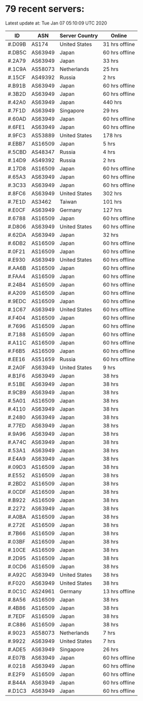 # 79 recent servers:

Latest update at: Tue Jan 07 05:10:09 UTC 2020

| ID | ASN | Server Country | Online |
| -- | --- | -------------- | ------ |
| #.D09B | AS174 | United States | 31 hrs offline |
| #.DB5C | AS63949 | Japan | 60 hrs offline |
| #.2A79 | AS63949 | Japan | 33 hrs |
| #.1C9A | AS58073 | Netherlands | 25 hrs |
| #.15CF | AS49392 | Russia | 2 hrs |
| #.B91B | AS63949 | Japan | 60 hrs offline |
| #.3B2D | AS63949 | Japan | 60 hrs offline |
| #.42A0 | AS63949 | Japan | 440 hrs |
| #.7F1D | AS63949 | Singapore | 29 hrs |
| #.60AD | AS63949 | Japan | 60 hrs offline |
| #.6FE1 | AS63949 | Japan | 60 hrs offline |
| #.9FC3 | AS53889 | United States | 178 hrs |
| #.EBB7 | AS16509 | Japan | 5 hrs |
| #.5CBD | AS48347 | Russia | 4 hrs |
| #.14D9 | AS49392 | Russia | 2 hrs |
| #.17D8 | AS16509 | Japan | 60 hrs offline |
| #.65A3 | AS63949 | Japan | 60 hrs offline |
| #.3C33 | AS63949 | Japan | 60 hrs offline |
| #.8FC6 | AS63949 | United States | 302 hrs |
| #.7E1D | AS3462 | Taiwan | 101 hrs |
| #.E0CF | AS63949 | Germany | 127 hrs |
| #.6788 | AS16509 | Japan | 60 hrs offline |
| #.D806 | AS63949 | United States | 60 hrs offline |
| #.62DA | AS63949 | Japan | 32 hrs |
| #.6DB2 | AS16509 | Japan | 60 hrs offline |
| #.0F21 | AS16509 | Japan | 60 hrs offline |
| #.E930 | AS63949 | United States | 60 hrs offline |
| #.AA6B | AS16509 | Japan | 60 hrs offline |
| #.FAA4 | AS16509 | Japan | 60 hrs offline |
| #.24B4 | AS16509 | Japan | 60 hrs offline |
| #.A209 | AS16509 | Japan | 60 hrs offline |
| #.9EDC | AS16509 | Japan | 60 hrs offline |
| #.1C67 | AS63949 | United States | 60 hrs offline |
| #.F404 | AS16509 | Japan | 60 hrs offline |
| #.7696 | AS16509 | Japan | 60 hrs offline |
| #.7188 | AS16509 | Japan | 60 hrs offline |
| #.A11C | AS16509 | Japan | 60 hrs offline |
| #.F6B5 | AS16509 | Japan | 60 hrs offline |
| #.EE16 | AS51659 | Russia | 60 hrs offline |
| #.2A0F | AS63949 | United States | 9 hrs |
| #.B1F6 | AS63949 | Japan | 38 hrs |
| #.51BE | AS63949 | Japan | 38 hrs |
| #.9CB9 | AS63949 | Japan | 38 hrs |
| #.5A01 | AS16509 | Japan | 38 hrs |
| #.4110 | AS63949 | Japan | 38 hrs |
| #.2480 | AS63949 | Japan | 38 hrs |
| #.77ED | AS63949 | Japan | 38 hrs |
| #.9A96 | AS63949 | Japan | 38 hrs |
| #.A74C | AS63949 | Japan | 38 hrs |
| #.53A1 | AS63949 | Japan | 38 hrs |
| #.E4A9 | AS63949 | Japan | 38 hrs |
| #.09D3 | AS16509 | Japan | 38 hrs |
| #.E552 | AS16509 | Japan | 38 hrs |
| #.2BD2 | AS16509 | Japan | 38 hrs |
| #.0CDF | AS16509 | Japan | 38 hrs |
| #.B922 | AS16509 | Japan | 38 hrs |
| #.2272 | AS63949 | Japan | 38 hrs |
| #.A0BA | AS16509 | Japan | 38 hrs |
| #.272E | AS16509 | Japan | 38 hrs |
| #.7B66 | AS16509 | Japan | 38 hrs |
| #.03BF | AS16509 | Japan | 38 hrs |
| #.10CE | AS16509 | Japan | 38 hrs |
| #.2D95 | AS16509 | Japan | 38 hrs |
| #.0CD6 | AS16509 | Japan | 38 hrs |
| #.A92C | AS63949 | United States | 38 hrs |
| #.F020 | AS63949 | United States | 38 hrs |
| #.0C1C | AS24961 | Germany | 13 hrs offline |
| #.8A56 | AS16509 | Japan | 38 hrs |
| #.4B86 | AS16509 | Japan | 38 hrs |
| #.7EDF | AS16509 | Japan | 38 hrs |
| #.C886 | AS16509 | Japan | 38 hrs |
| #.9023 | AS58073 | Netherlands | 7 hrs |
| #.9922 | AS63949 | United States | 7 hrs |
| #.ADE5 | AS63949 | Singapore | 26 hrs |
| #.E07B | AS63949 | Japan | 60 hrs offline |
| #.0218 | AS63949 | Japan | 60 hrs offline |
| #.E2F9 | AS16509 | Japan | 60 hrs offline |
| #.B44A | AS63949 | Japan | 60 hrs offline |
| #.D1C3 | AS63949 | Japan | 60 hrs offline |


